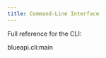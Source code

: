 ```yaml
---
title: Command-Line Interface
---
```


Full reference for the CLI:

<div class="click" prog="blueapi" show-nested="">

blueapi.cli:main

</div>
